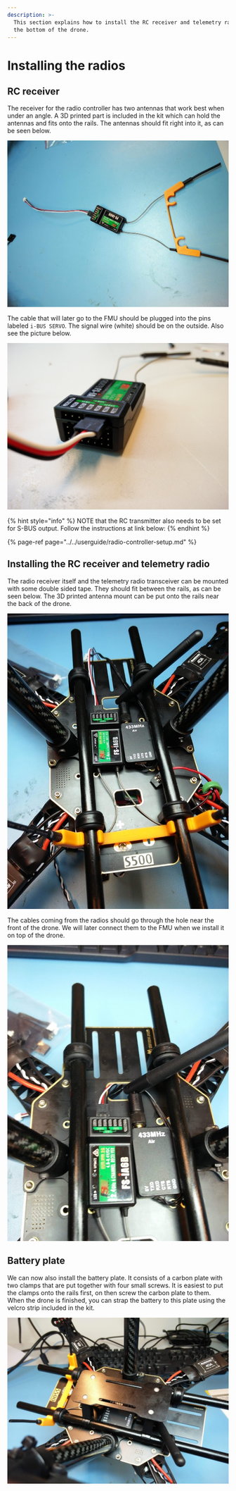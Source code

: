 ```yaml
---
description: >-
  This section explains how to install the RC receiver and telemetry radio on
  the bottom of the drone.
---
```


# Installing the radios

## RC receiver

The receiver for the radio controller has two antennas that work best when under an angle. A 3D printed part is included in the kit which can hold the antennas and fits onto the rails. The antennas should fit right into it, as can be seen below.

![3D printed part for holding the antennas.](../../.gitbook/assets/rc-antennamount.jpg)

The cable that will later go to the FMU should be plugged into the pins labeled `i-BUS SERVO`. The signal wire \(white\) should be on the outside. Also see the picture below.

![Close-up of connection on RC Receiver.](../../.gitbook/assets/rc-cable.jpg)

{% hint style="info" %}
NOTE that the RC transmitter also  needs to be set for S-BUS output. Follow the instructions at link below:
{% endhint %}

{% page-ref page="../../userguide/radio-controller-setup.md" %}

## Installing the RC receiver and telemetry radio

The radio receiver itself and the telemetry radio transceiver can be mounted with some double sided tape. They should fit between the rails, as can be seen below. The 3D printed antenna mount can be put onto the rails near the back of the drone.

![The radios can be mounted with some double sided tape.](../../.gitbook/assets/radios-installed.jpg)

The cables coming from the radios should go through the hole near the front of the drone. We will later connect them to the FMU when we install it on top of the drone.

![The cables should go through the hole.](../../.gitbook/assets/radios-cables.jpg)

## Battery plate

We can now also install the battery plate. It consists of a carbon plate with two clamps that are put together with four small screws. It is easiest to put the clamps onto the rails first, on then screw the carbon plate to them. When the drone is finished, you can strap the battery to this plate using the velcro strip included in the kit.

![Battery plate installed on the bottom of the drone.](../../.gitbook/assets/batterymount.jpg)

